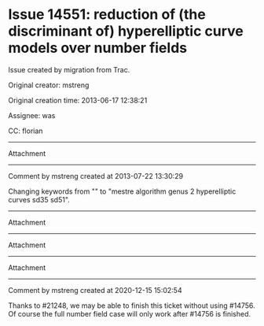 # Issue 14551: reduction of (the discriminant of) hyperelliptic curve models over number fields

Issue created by migration from Trac.

Original creator: mstreng

Original creation time: 2013-06-17 12:38:21

Assignee: was

CC:  florian




---

Attachment


---

Comment by mstreng created at 2013-07-22 13:30:29

Changing keywords from "" to "mestre algorithm genus 2 hyperelliptic curves sd35 sd51".


---

Attachment


---

Attachment


---

Attachment


---

Comment by mstreng created at 2020-12-15 15:02:54

Thanks to #21248, we may be able to finish this ticket without using #14756. Of course the full number field case will only work after #14756 is finished.
